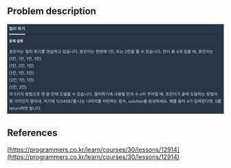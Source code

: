 ## Problem description
![Problem description](./Problem-12914.png)

## References
[https://programmers.co.kr/learn/courses/30/lessons/12914](https://programmers.co.kr/learn/courses/30/lessons/12914)
